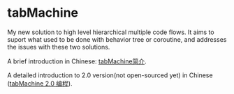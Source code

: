 # tabMachine
My new solution to high level hierarchical multiple code flows. It aims to suport what used to be done with behavior tree or coroutine, and addresses the issues with these two solutions.

A brief introduction in Chinese: [tabMachine简介](https://docs.google.com/document/d/1BM3E1nftmVgsuXWBvm119YKA_Aru3Ko6D-8_9A-HMKI/edit?usp=sharing). 

A detailed introduction to 2.0 version(not open-sourced yet) in Chinese ([tabMachine 2.0 编程](https://docs.google.com/document/d/1Lma2r7A-3kHvZAWP7lNTLhfZoQaY2jclpIXb39P68do/edit?usp=sharing)). 

